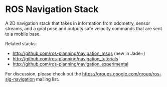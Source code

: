 ROS Navigation Stack
====================

A 2D navigation stack that takes in information from odometry, sensor
streams, and a goal pose and outputs safe velocity commands that are sent
to a mobile base.



Related stacks:

 * http://github.com/ros-planning/navigation_msgs (new in Jade+)
 * http://github.com/ros-planning/navigation_tutorials
 * http://github.com/ros-planning/navigation_experimental

For discussion, please check out the
https://groups.google.com/group/ros-sig-navigation mailing list.

